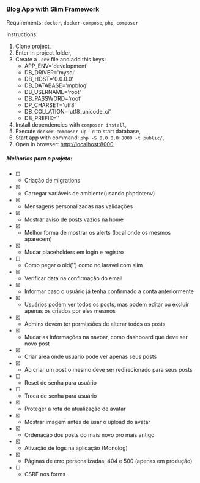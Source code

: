 ### Blog App with Slim Framework

Requirements: ```docker```, ```docker-compose```, ```php```,  ```composer```

Instructions:

1. Clone project,
2. Enter in project folder,
3. Create a ```.env``` file and add this keys:
    * APP_ENV='development'
    * DB_DRIVER='mysql'
    * DB_HOST='0.0.0.0'
    * DB_DATABASE='mpblog'
    * DB_USERNAME='root'
    * DB_PASSWORD='root'
    * DP_CHARSET='utf8'
    * DB_COLLATION='utf8_unicode_ci'
    * DB_PREFIX=''
4. Install dependencies with ```composer install```,
5. Execute ```docker-composer up -d``` to start database,
6. Start app with command: ```php -S 0.0.0.0:8000 -t public/```,
7. Open in browser: [http://localhost:8000](http://localhost:8000),


##### Melhorias para o projeto:

- [ ] - Criação de migrations
- [x] - Carregar variáveis de ambiente(usando phpdotenv)
- [x] - Mensagens personalizadas nas validações
- [x] - Mostrar aviso de posts vazios na home
- [x] - Melhor forma de mostrar os alerts (local onde os mesmos aparecem)
- [x] - Mudar placeholders em login e registro
- [ ] - Como pegar o old('') como no laravel com slim
- [x] - Verificar data na confirmação do email
- [x] - Informar caso o usuário já tenha confirmado a conta anteriormente
- [x] - Usuários podem ver todos os posts, mas podem editar ou excluir apenas os criados por eles mesmos
- [x] - Admins devem ter permissões de alterar todos os posts
- [x] - Mudar as informações na navbar, como dashboard que deve ser novo post
- [x] - Criar área onde usuário pode ver apenas seus posts
- [x] - Ao criar um post o mesmo deve ser redirecionado para seus posts
- [ ] - Reset de senha para usuário
- [ ] - Troca de senha para usuário
- [x] - Proteger a rota de atualização de avatar
- [x] - Mostrar imagem antes de usar o upload do avatar
- [x] - Ordenação dos posts do mais novo pro mais antigo
- [x] - Ativação de logs na aplicação (Monolog)
- [x] - Páginas de erro personalizadas, 404 e 500 (apenas em produção)
- [ ] - CSRF nos forms
